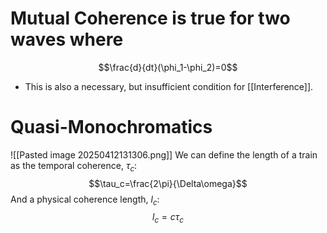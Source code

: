 # Mutual Coherence is true for two waves where 
$$\frac{d}{dt}(\phi_1-\phi_2)=0$$
- This is also a necessary, but insufficient condition for [[Interference]].
# Quasi-Monochromatics
![[Pasted image 20250412131306.png]]
We can define the length of a train as the temporal coherence, $\tau_c$:$$\tau_c=\frac{2\pi}{\Delta\omega}$$
And a physical coherence length, $l_c$:$$l_c=c\tau_c$$
